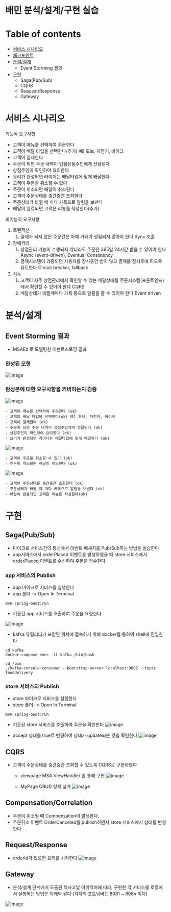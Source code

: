 # 배민 분석/설계/구현 실습

# Table of contents

  - [서비스 시나리오](#서비스-시나리오)
  - [체크포인트](#체크포인트)
  - [분석/설계](#분석설계)
    - Event Storming 결과
  - [구현](#구현)
    - Saga(Pub/Sub)
    - CQRS
    - Request/Response
    - Gateway

# 서비스 시나리오

기능적 요구사항
- 고객이 메뉴를 선택하여 주문한다
- 고객이 배달 타입을 선택한다(추가) 예) 도보, 자전거, 바이크
- 고객이 결제한다
- 주문이 되면 주문 내역이 입점상점주인에게 전달된다
- 상점주인이 확인하여 요리한다
- 요리가 완성되면 라이더는 배달타입에 맞게 배달한다
- 고객이 주문을 취소할 수 있다
- 주문이 취소되면 배달이 취소된다
- 고객이 주문상태를 중간중간 조회한다
- 주문상태가 바뀔 때 마다 카톡으로 알림을 보낸다
- 배달이 완료되면 고객은 리뷰를 작성한다(추가)

비기능적 요구사항
1. 트랜잭션
    1. 결제가 되지 않은 주문건은 아예 거래가 성립되지 않아야 한다  Sync 호출 
2. 장애격리
    1. 상점관리 기능이 수행되지 않더라도 주문은 365일 24시간 받을 수 있어야 한다  Async (event-driven), Eventual Consistency
    1. 결제시스템이 과중되면 사용자를 잠시동안 받지 않고 결제를 잠시후에 하도록 유도한다  Circuit breaker, fallback
3. 성능
    1. 고객이 자주 상점관리에서 확인할 수 있는 배달상태를 주문시스템(프론트엔드)에서 확인할 수 있어야 한다  CQRS
    1. 배달상태가 바뀔때마다 카톡 등으로 알림을 줄 수 있어야 한다  Event driven

# 분석/설계

## Event Storming 결과
* MSAEz 로 모델링한 이벤트스토밍 결과

### 완성된 모형

![image](https://user-images.githubusercontent.com/38934586/205815234-86986993-7f35-456b-be81-8d1cd3b3d242.png)
    

### 완성본에 대한 요구사항을 커버하는지 검증

![image](https://user-images.githubusercontent.com/38934586/205931351-d504ecbe-c748-4a70-9a0f-db007446d8a1.png)

    - 고객이 메뉴를 선택하여 주문한다 (ok)
    - 고객이 배달 타입을 선택한다(ok) 예) 도보, 자전거, 바이크
    - 고객이 결제한다 (ok)
    - 주문이 되면 주문 내역이 상점주인에게 전달된다 (ok)
    - 상점주인이 확인하여 요리한다 (ok)
    - 요리가 완성되면 라이더는 배달타입에 맞게 배달한다 (ok)

![image](https://user-images.githubusercontent.com/38934586/205923872-890e29d1-2925-4bed-b16d-180d1f775124.png)

    - 고객이 주문을 취소할 수 있다 (ok)
    - 주문이 취소되면 배달이 취소된다 (ok)
   
![image](https://user-images.githubusercontent.com/38934586/205925481-535dcd0c-e568-48a6-83d5-3f8ae24b0c13.png)
    
    - 고객이 주문상태를 중간중간 조회한다 (ok) 
    - 주문상태가 바뀔 때 마다 카톡으로 알림을 보낸다 (ok)
    - 배달이 완료되면 고객은 리뷰를 작성한다(ok)


# 구현

## Saga(Pub/Sub)

- 마이크로 서비스간의 통신에서 이벤트 메세지를 Pub/Sub하는 방법을 실습한다
- app서비스에서 orderPlaced 이벤트를 발생하였을 때 store 서비스에서 orderPlaced 이벤트를 수신하여 주문을 접수한다

### app 서비스의 Publish

- app 마이크로 서비스를 실행한다
- app 폴더 -> Open In Terminal
```
mvn spring-boot:run
```
  - 기동된 app 서비스를 호출하여 주문을 요청한다

![image](https://user-images.githubusercontent.com/38934586/205934188-14abb090-ca20-46a0-969b-d37e990f7c74.png)

  - kafka 유틸리티가 포함된 위치에 접속하기 위해 docker를 통하여 shell에 진입한다

```
cd kafka
docker-compose exec -it kafka /bin/bash

cd /bin
./kafka-console-consumer --bootstrap-server localhost:9092 --topic fooddelivery
```
### store 서비스의 Publish
- store 마이크로 서비스를 실행한다
- store 폴더 -> Open In Terminal
```
mvn spring-boot:run
```
  - 기동된 store 서비스를 호출하여 주문을 확인한다
![image](https://user-images.githubusercontent.com/38934586/205936503-0cf083a6-2012-44be-8f57-df492c43750a.png)

  - accept 상태를 true로 변경하여 상태가 update되는 것을 확인한다
![image](https://user-images.githubusercontent.com/38934586/205937886-7a0f23f2-7322-431a-9f1e-dbd3ddceb624.png)

## CQRS
- 고객이 주문상태를 중간중간 조회할 수 있도록 CQRS로 구현하였다
  - viewpage MSA ViewHandler 를 통해 구현 
![image](https://user-images.githubusercontent.com/38934586/206192402-a6bd7fdb-da22-4afa-90a7-b06a2df82d7a.png)

  - MyPage CRUD 상세 설계
![image](https://user-images.githubusercontent.com/38934586/206194316-52273453-30d2-424c-a5f7-ef13b82b6ffc.png)

## Compensation/Correlation
- 주문이 취소될 때 Compensation이 발생한다.
- 주문취소 이벤트 OrderCanceled를 publish하면서 store 서비스에서 상태를 변경한다

## Request/Response
- orderId가 있으면 요리를 시작한다
![image](https://user-images.githubusercontent.com/38934586/206200554-f74ac119-46a4-41f2-99f0-74897bda11a5.png)

## Gateway

- 분석/설계 단계에서 도출된 헥사고날 아키텍처에 따라, 구현한 각 서비스를 로컬에서 실행하는 방법은 아래와 같다 (각자의 포트넘버는 8081 ~ 808n 이다)

![image](https://user-images.githubusercontent.com/38934586/205929638-ac2b0e80-76bc-4b3d-8b42-41df2082c9a9.png)


